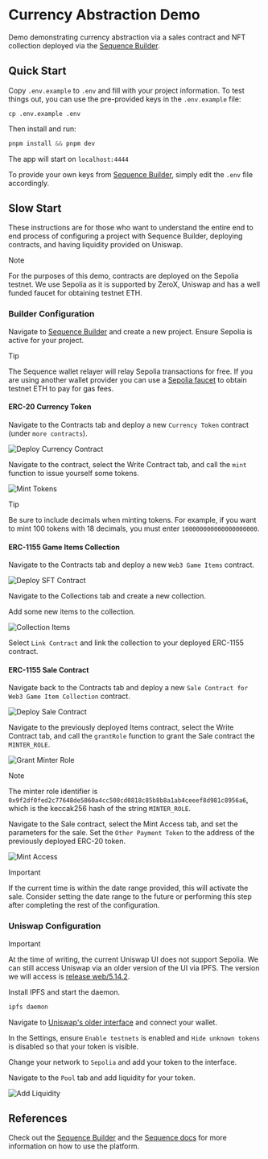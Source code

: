 # Currency Abstraction Demo

Demo demonstrating currency abstraction via a sales contract and NFT collection deployed via the [Sequence Builder][0].

## Quick Start

Copy `.env.example` to `.env` and fill with your project information. To test things out, you can use the pre-provided keys in the `.env.example` file:

```
cp .env.example .env
```

Then install and run:

```js
pnpm install && pnpm dev
```

The app will start on `localhost:4444`

To provide your own keys from [Sequence Builder][0], simply edit the `.env` file accordingly.

## Slow Start

These instructions are for those who want to understand the entire end to end process of configuring a project with Sequence Builder, deploying contracts, and having liquidity provided on Uniswap.

> [!NOTE]
> For the purposes of this demo, contracts are deployed on the Sepolia testnet.
> We use Sepolia as it is supported by ZeroX, Uniswap and has a well funded faucet for obtaining testnet ETH.


### Builder Configuration

Navigate to [Sequence Builder][0] and create a new project.
Ensure Sepolia is active for your project.

> [!TIP]
> The Sequence wallet relayer will relay Sepolia transactions for free.
> If you are using another wallet provider you can use a [Sepolia faucet](https://sepolia-faucet.pk910.de) to obtain testnet ETH to pay for gas fees.

#### ERC-20 Currency Token

Navigate to the Contracts tab and deploy a new `Currency Token` contract (under `more contracts`).

![Deploy Currency Contract](docs/docs_deploy_coalz.png)

Navigate to the contract, select the Write Contract tab, and call the `mint` function to issue yourself some tokens.

![Mint Tokens](docs/docs_mint_coalz.png)

> [!TIP]
> Be sure to include decimals when minting tokens. For example, if you want to mint 100 tokens with 18 decimals, you must enter `100000000000000000000`.

#### ERC-1155 Game Items Collection

Navigate to the Contracts tab and deploy a new `Web3 Game Items` contract.

![Deploy SFT Contract](docs/docs_deploy_trainz.png)

Navigate to the Collections tab and create a new collection.

Add some new items to the collection.

![Collection Items](docs/docs_collection_items.png)

Select `Link Contract` and link the collection to your deployed ERC-1155 contract.

#### ERC-1155 Sale Contract

Navigate back to the Contracts tab and deploy a new `Sale Contract for Web3 Game Item Collection` contract.

![Deploy Sale Contract](docs/docs_deploy_sale.png)

Navigate to the previously deployed Items contract, select the Write Contract tab, and call the `grantRole` function to grant the Sale contract the `MINTER_ROLE`.

![Grant Minter Role](docs/docs_minter_role.png)

> [!NOTE]
> The minter role identifier is `0x9f2df0fed2c77648de5860a4cc508cd0818c85b8b8a1ab4ceeef8d981c8956a6`, which is the keccak256 hash of the string `MINTER_ROLE`.

Navigate to the Sale contract, select the Mint Access tab, and set the parameters for the sale. Set the `Other Payment Token` to the address of the previously deployed ERC-20 token.

![Mint Access](docs/docs_mint_access.png)

> [!IMPORTANT]
> If the current time is within the date range provided, this will activate the sale.
> Consider setting the date range to the future or performing this step after completing the rest of the configuration.


### Uniswap Configuration

> [!IMPORTANT]
> At the time of writing, the current Uniswap UI does not support Sepolia.
> We can still access Uniswap via an older version of the UI via IPFS.
> The version we will access is [release web/5.14.2](https://github.com/Uniswap/interface/releases/tag/web%2F5.14.2).

Install IPFS and start the daemon.

```bash
ipfs daemon
```

Navigate to [Uniswap's older interface](http://bafybeidymy5uhlni5456cwgyyj5wlst44gdh5343cfkivvvdysiwok5uam.ipfs.localhost:8080) and connect your wallet.

In the Settings, ensure `Enable testnets` is enabled and `Hide unknown tokens` is disabled so that your token is visible.

Change your network to `Sepolia` and add your token to the interface.

Navigate to the `Pool` tab and add liquidity for your token.

![Add Liquidity](docs/docs_lp.png)

## References

Check out the [Sequence Builder][0] and the [Sequence docs][1] for more information on how to use the platform.

[0]: https://sequence.build
[1]: https://docs.sequence.xyz

